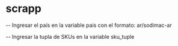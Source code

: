 # scrapp

-- Ingresar el país en la variable pais con el formato: ar/sodimac-ar

-- Ingresar la tupla de SKUs en la variable sku_tuple 
